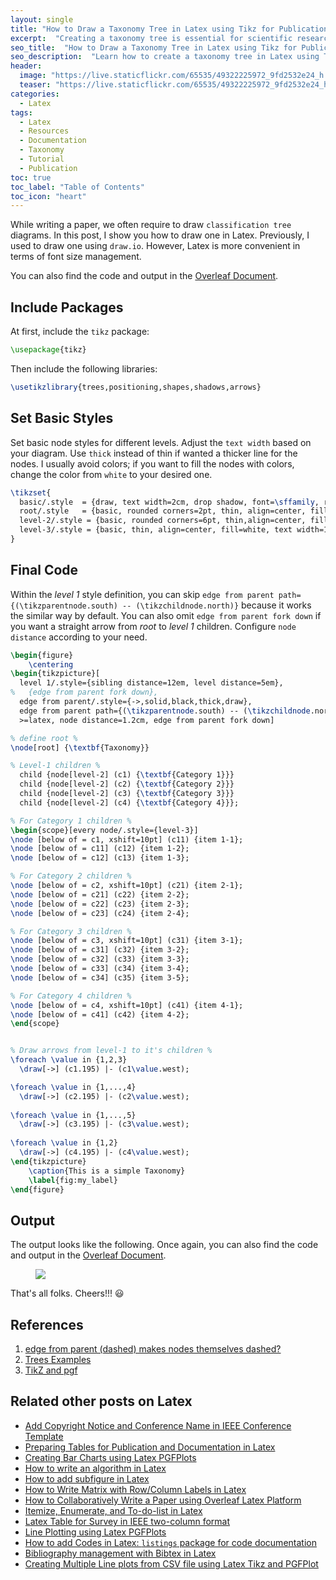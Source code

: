```yaml
---
layout: single
title: "How to Draw a Taxonomy Tree in Latex using Tikz for Publication"
excerpt:  "Creating a taxonomy tree is essential for scientific research papers, dissertations, or reports. A well-organized taxonomy tree provides a comprehensive and clear visualization of the classification of objects or concepts. In this blog post, I will use Tikz and PGFPlots to draw a taxonomy tree in Latex."
seo_title:  "How to Draw a Taxonomy Tree in Latex using Tikz for Publication"
seo_description:  "Learn how to create a taxonomy tree in Latex using Tikz and PGFPlots for publication. Follow our step-by-step guide and produce a clear visualization of the classification of objects or concepts in your research paper or report."
header:
  image: "https://live.staticflickr.com/65535/49322225972_9fd2532e24_h.jpg"
  teaser: "https://live.staticflickr.com/65535/49322225972_9fd2532e24_h.jpg"
categories:
  - Latex
tags:
  - Latex
  - Resources
  - Documentation
  - Taxonomy
  - Tutorial
  - Publication
toc: true
toc_label: "Table of Contents"
toc_icon: "heart"
---
```


While writing a paper, we often require to draw `classification tree` diagrams. In this post, I show you how to draw one in Latex. Previously, I used to draw one using `draw.io`. However, Latex is more convenient in terms of font size management.

You can also find the code and output in the [Overleaf Document](https://www.overleaf.com/read/wmbhxwjqsvkc).

## Include Packages
At first, include the `tikz` package:
```latex
\usepackage{tikz}
```
Then include the following libraries:
```latex
\usetikzlibrary{trees,positioning,shapes,shadows,arrows}
```

## Set Basic Styles
Set basic node styles for different levels. Adjust the `text width` based on your diagram. Use `thick` instead of thin if wanted a thicker line for the nodes. I usually avoid colors; if you want to fill the nodes with colors, change the color from `white` to your desired one.
```latex
\tikzset{
  basic/.style  = {draw, text width=2cm, drop shadow, font=\sffamily, rectangle},
  root/.style   = {basic, rounded corners=2pt, thin, align=center, fill=white},
  level-2/.style = {basic, rounded corners=6pt, thin,align=center, fill=white, text width=3cm},
  level-3/.style = {basic, thin, align=center, fill=white, text width=1.8cm}
}
```

## Final Code
Within the _level 1_ style definition, you can skip  `edge from parent path={(\tikzparentnode.south) -- (\tikzchildnode.north)}` because it works the similar way by default. You can also omit `edge from parent fork down` if you want a straight arrow from _root_ to _level 1_ children. Configure `node distance` according to your need.

```latex
\begin{figure}
    \centering
\begin{tikzpicture}[
  level 1/.style={sibling distance=12em, level distance=5em},
%   {edge from parent fork down},
  edge from parent/.style={->,solid,black,thick,draw}, 
  edge from parent path={(\tikzparentnode.south) -- (\tikzchildnode.north)},
  >=latex, node distance=1.2cm, edge from parent fork down]

% define root %
\node[root] {\textbf{Taxonomy}}

% Level-1 children %
  child {node[level-2] (c1) {\textbf{Category 1}}}
  child {node[level-2] (c2) {\textbf{Category 2}}}
  child {node[level-2] (c3) {\textbf{Category 3}}}
  child {node[level-2] (c4) {\textbf{Category 4}}};

% For Category 1 children %
\begin{scope}[every node/.style={level-3}]
\node [below of = c1, xshift=10pt] (c11) {item 1-1};
\node [below of = c11] (c12) {item 1-2};
\node [below of = c12] (c13) {item 1-3};

% For Category 2 children %
\node [below of = c2, xshift=10pt] (c21) {item 2-1};
\node [below of = c21] (c22) {item 2-2};
\node [below of = c22] (c23) {item 2-3};
\node [below of = c23] (c24) {item 2-4};

% For Category 3 children %
\node [below of = c3, xshift=10pt] (c31) {item 3-1};
\node [below of = c31] (c32) {item 3-2};
\node [below of = c32] (c33) {item 3-3};
\node [below of = c33] (c34) {item 3-4};
\node [below of = c34] (c35) {item 3-5};

% For Category 4 children %
\node [below of = c4, xshift=10pt] (c41) {item 4-1};
\node [below of = c41] (c42) {item 4-2};
\end{scope}


% Draw arrows from level-1 to it's children %
\foreach \value in {1,2,3}
  \draw[->] (c1.195) |- (c1\value.west);

\foreach \value in {1,...,4}
  \draw[->] (c2.195) |- (c2\value.west);
  
\foreach \value in {1,...,5}
  \draw[->] (c3.195) |- (c3\value.west);
  
\foreach \value in {1,2}
  \draw[->] (c4.195) |- (c4\value.west);
\end{tikzpicture}
    \caption{This is a simple Taxonomy}
    \label{fig:my_label}
\end{figure}
```

## Output
The output looks like the following. 
Once again, you can also find the code and output in the [Overleaf Document](https://www.overleaf.com/read/wmbhxwjqsvkc).
<figure>
	<a href="https://live.staticflickr.com/65535/49322010141_7b08974351_h.jpg"><img src="https://live.staticflickr.com/65535/49322010141_7b08974351_h.jpg"></a>
</figure>

That's all folks. Cheers!!! :smiley:



## References
1. [edge from parent (dashed) makes nodes themselves dashed?](https://tex.stackexchange.com/questions/350252/edge-from-parentdashed-makes-nodes-themselves-dashed)
2. [Trees Examples](http://www.texample.net/tikz/examples/feature/trees/)
3. [TikZ and pgf](https://www.bu.edu/math/files/2013/08/tikzpgfmanual.pdf)


## Related other posts on Latex

* [Add Copyright Notice and Conference Name in IEEE Conference Template](https://shantoroy.com/latex/add-copyright-conference-name/)
* [Preparing Tables for Publication and Documentation in Latex](https://shantoroy.com/latex/how-to-create-tables-in-latex/)
* [Creating Bar Charts using Latex PGFPlots](https://shantoroy.com/latex/bar-plots-in-latex-pgfplot/)
* [How to write an algorithm in Latex](https://shantoroy.com/latex/how-to-write-algorithm-in-latex/)
* [How to add subfigure in Latex](https://shantoroy.com/latex/how-to-add-subfig-in-latex/)
* [How to Write Matrix with Row/Column Labels in Latex](https://shantoroy.com/latex/matrix-labeling-in-latex/)
* [How to Collaboratively Write a Paper using Overleaf Latex Platform](https://shantoroy.com/latex/how-to-collaborately-write-a-paper-using-latex-overleaf/)
* [Itemize, Enumerate, and To-do-list in Latex](https://shantoroy.com/latex/playing-with-latex-itemize-enumerate-fontawesome/)
* [Latex Table for Survey in IEEE two-column format](https://shantoroy.com/latex/latex-table-for-survey-ieee-template/)
* [Line Plotting using Latex PGFPlots](https://shantoroy.com/latex/how-to-draw-line-graph-using-pgfplots-latex/)
* [How to add Codes in Latex:  `listings`  package for code documentation](https://shantoroy.com/latex/how-to-add-codes-in-latex-listing-package/)
* [Bibliography management with Bibtex in Latex](https://shantoroy.com/latex/bibliography-management-with-bibtex/)
* [Creating Multiple Line plots from CSV file using Latex Tikz and PGFPlot](https://shantoroy.com/latex/multiple-line-plots-using-tikz-pgfplot/)
<!--stackedit_data:
eyJoaXN0b3J5IjpbODE2NTU0OTM0LDUyNzA2MDIyMCwtMTM0OT
k1OTYzOCwtNjczMjE1MjgyLC0yNjAyODM2MzAsLTUyNjI0MzYx
LDI0Njk0MzEwNiw5OTY1Njc5NDVdfQ==
-->